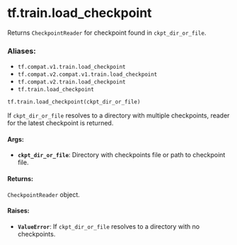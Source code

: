 <div itemscope itemtype="http://developers.google.com/ReferenceObject">
<meta itemprop="name" content="tf.train.load_checkpoint" />
<meta itemprop="path" content="Stable" />
</div>

# tf.train.load_checkpoint

Returns `CheckpointReader` for checkpoint found in `ckpt_dir_or_file`.

### Aliases:

* `tf.compat.v1.train.load_checkpoint`
* `tf.compat.v2.compat.v1.train.load_checkpoint`
* `tf.compat.v2.train.load_checkpoint`
* `tf.train.load_checkpoint`

``` python
tf.train.load_checkpoint(ckpt_dir_or_file)
```

<!-- Placeholder for "Used in" -->

If `ckpt_dir_or_file` resolves to a directory with multiple checkpoints,
reader for the latest checkpoint is returned.

#### Args:


* <b>`ckpt_dir_or_file`</b>: Directory with checkpoints file or path to checkpoint
  file.


#### Returns:

`CheckpointReader` object.



#### Raises:


* <b>`ValueError`</b>: If `ckpt_dir_or_file` resolves to a directory with no
  checkpoints.
